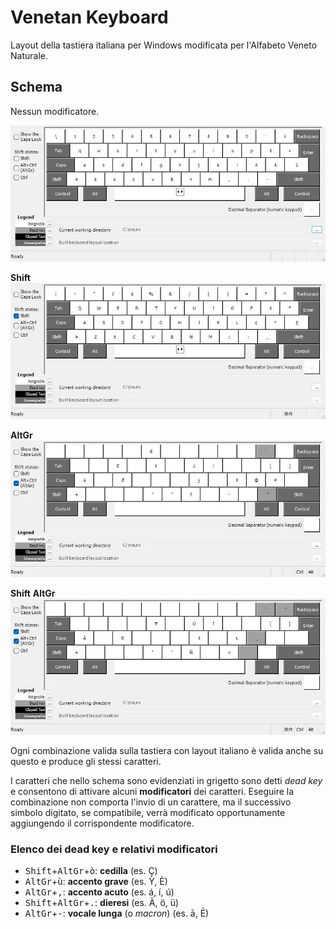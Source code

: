 # Venetan Keyboard

Layout della tastiera italiana per Windows modificata per l'Alfabeto Veneto Naturale.

## Schema

Nessun modificatore.

![keyboard plain](images/Venetan.webp?raw=true)

**Shift**
![keyboard shift](images/VenetanShft.webp?raw=true)

**AltGr**
![keyboard altgr](images/VenetanAltGr.webp?raw=true)

**Shift** **AltGr**
![keyboard shift altgr](images/VenetanShftAltGr.webp?raw=true)

Ogni combinazione valida sulla tastiera con layout italiano è valida anche su questo e produce gli stessi caratteri.

I caratteri che nello schema sono evidenziati in grigetto sono detti *dead key* e consentono di attivare alcuni **modificatori** dei caratteri.
Eseguire la combinazione non comporta l'invio di un carattere, ma il successivo simbolo digitato, se compatibile, verrà modificato opportunamente aggiungendo il corrispondente modificatore.

### Elenco dei dead key e relativi modificatori

* <kbd>Shift</kbd>+<kbd>AltGr</kbd>+<kbd>ò</kbd>: **cedilla** (es. Ç)
* <kbd>AltGr</kbd>+<kbd>ù</kbd>: **accento grave** (es. Ỳ, È)
* <kbd>AltGr</kbd>+<kbd>,</kbd>: **accento acuto** (es. á, í, ú)
* <kbd>Shift</kbd>+<kbd>AltGr</kbd>+<kbd>.</kbd>: **dieresi** (es. Ä, ö, ü)
* <kbd>AltGr</kbd>+<kbd>-</kbd>: **vocale lunga** (o _macron_) (es. ā, Ē)
